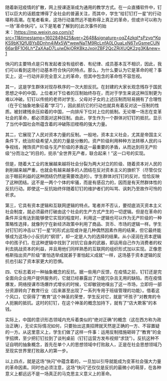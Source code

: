 随着新冠疫情的扩散，网上授课逐渐成为通用的教学方式。在一众直播软件中，钉钉以巨大的话题度博得了全社会的普遍关注，而其中，学生“给钉钉打一星”的行动堪称高潮。在笔者看来，这场行动虽然远不能称得上真正的革命，但或许可以称为一场“革命快闪”。以下是笔者了解到的[此次事件的始末：]https://mp.weixin.qq.com/s?src=11&timestamp=1602849425&ver=2648&signature=oqZ4zkqI*sPzyp*KqKS9bK1QfUBYsBDnhn4jMx5W*wewNaTM9RcLnfA0LOuaLxN6TvGsmeCUN66arBF1O6Lh*ZaXAaD7LuiwDkjORKBkzJxoirZBF2QcZRjXUQK2zg3K&new=1

快闪的主要特点是只有发起者没有组织者、有纪律、成员基本互不相识，因此，我们可以看到这场行动基本符合快闪的特点。那么，为什么要认为它是革命的呢？事实上，这一行动并非完全意义上的革命，但其中包含的革命性不容忽视。

其一，这是学生群体对现存秩序的一次大胆反抗。在封建的大家长观念残存于国民思想之中的中国，上位者对下位者的压制始终存在，而对于学生来说这种压制更为难以冲破。钉钉以传统的老师对学生、父母对子女的上述压制而轻易拥有了合理性（在于它抽象地象征着“学习”），因此抵抗它的行动也就具有着反对这一压制的性质。被封建残余压抑着的中国，一向排斥下位对上位的抵制。无论哪一场志在变革社会的革命，都必须面对这种压制。由此，学生作为一个群体对钉钉的抵抗，显示了当代中国社会所蕴含着的冲破陈旧桎梏的强大力量。

其二，它展现了人民对资本力量的反制。一般地，资本主义社会，尤其是帝国主义条件下，统治阶级希望人民的力量是分散的。资产阶级利用种种方法转移人民的斗争视线，掩饰资产阶级与无产阶级的矛盾这一最重要的矛盾，从而达到将无产阶级“分而治之”的目的，扼杀“全世界无产者，联合起来！”这一口号的实现。

但是，随着大工业的发展越来越将社会分裂为两大对立的阶级、随着资本对人民的剥削越来越严重，也就会有越来越多的人团结在反对资本主义的旗帜下（尽管仅仅出于眼前利益的这种团结仍然是需要改造的）。学生群体对钉钉的反对，恰恰反映了这种团结。这不是一两个个体的牢骚，而是有感召力的，因而是有天然群体性的反抗行动。即使这一反抗始终伴随着钉钉的维护者们的叫骂、讽刺乃至故作可怜的祈求。

第三，它具有资本逻辑和互联网逻辑的特点。笔者并不否认，要彻底消灭资本主义社会制度，就必须最终打破由这个社会的生产方式产生的一切逻辑。但是在革命的条件并没有达到能够使它实现的程度时，利用这一逻辑也可以作为无产阶级的一种策略性选择，就像列宁在新经济政策中利用了商品、货币、市场的逻辑一样。学生对钉钉的冲击以“打一星”的形式出现或许是几种偶然因素作用的结果，但它最终能够成为这场小小反抗的“纲领”，却一定是人为的选择的结果。从小浸润在资本逻辑中的孩子们，在这种逻辑中找到了对抗它自身的武器，即运用自己作为消费者的权利去挑战资本的利益，并且用他们同样熟悉的互联网的组织形式加以实现。正像恩格斯指出资产阶级“害怕选举成就甚于害怕起义成就”一样，这场基于资本逻辑的反抗也引起了资本家更大的恐惧。

四、它标志着对一种抽象概念的反抗。据一些用户反馈，在疫情之前，钉钉还是完全面向企业用户提供服务的，它就已经暴露出了功能冗杂且无用的缺陷。而在疫情爆发，网络授课市场爆炸式增长的时候，它却敏锐地嗅出了这一市场，立即将一部分资源转向了教育行业（后来甚至出现了一系列专用于班级管理的功能）。借着这个风口，它获得了“教育”这个神圣的荣誉，学生反对它，就是“坏孩子”对教育的令人扼腕的抵抗。这时的钉钉，在这个神圣的概念加持下，就有了“店大欺客”的本钱。

实际上，中国的意识形态领域内充斥着类似的“绝对正确”的概念（这在西方称为政治正确），无论实际情况如何，只要抬出这类招牌就天然是正确的一方、不容置疑的一方。从这里意义上，学生们做了这样一件事：运用反制措施砸碎了“教育”的金字招牌，至少把钉钉拉到了谈判桌前（钉钉运营方发布视频“求饶”）。反抗这种不证自明的抽象概念，首先在单个人的思想领域中打败敌人，正是在社会思想领域乃至现实世界里打败敌人的第一步。

以上四点，就是这场“快闪”中蕴含着的，一旦加以引导就能成为变革社会强大力量的革命因素。同时也必须注意，这场“快闪”还仅仅是反抗的最微小的萌芽，在各种意义上都远远不是一场真正的马克思主义意义上的革命。
